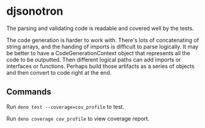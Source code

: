 # djsonotron

The parsing and validating code is readable and covered well by the tests.

The code generation is harder to work with. There's lots of concatenating of
string arrays, and the handing of imports is difficult to parse logically. It
may be better to have a CodeGenerationContext object that represents all the
code to be outputted. Then different logical paths can add imports or interfaces
or functions. Perhaps build those artifacts as a series of objects and then
convert to code right at the end.

## Commands

Run `deno test --coverage=cov_profile` to test.

Run `deno coverage cov_profile` to view coverage report.
